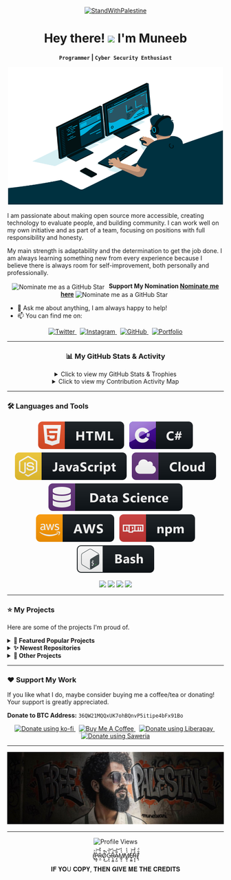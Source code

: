 <div align="center">
  
[![StandWithPalestine](https://raw.githubusercontent.com/Safouene1/support-palestine-banner/master/StandWithPalestine.svg)](https://disoccupied.com/)

<h1>Hey there! <img src="https://media.giphy.com/media/hvRJCLFzcasrR4ia7z/giphy.gif" width="30px"> I'm Muneeb</h1>

**`Programmer` | `Cyber Security Enthusiast`**

</div>

<p align="center">
  <a href="https://github.com/muneebwanee/muneebwanee/blob/main/PROGRAMMING.gif?raw=true">
    <img alt="Programming" src="https://github.com/muneebwanee/muneebwanee/blob/main/PROGRAMMING.gif?raw=true" width="500" height="320" />
  </a>
</p>

I am passionate about making open source more accessible, creating technology to evaluate people, and building community. I can work well on my own initiative and as part of a team, focusing on positions with full responsibility and honesty.

My main strength is adaptability and the determination to get the job done. I am always learning something new from every experience because I believe there is always room for self-improvement, both personally and professionally.

<p align="center">
<img src="https://blog.konstruct.io/content/images/2024/04/github-stars-logo_Color.webp" alt="Nominate me as a GitHub Star" width="22" style="vertical-align:middle; margin-right:6px;"/></a>  <b>Support My Nomination <a href="https://stars.github.com/nominate/"><b>Nominate me here</b></a> </b> <img src="https://blog.konstruct.io/content/images/2024/04/github-stars-logo_Color.webp" alt="Nominate me as a GitHub Star" width="22" style="vertical-align:middle; margin-right:6px;"/></a>
</p>


- 💬 Ask me about anything, I am always happy to help!
- 📫 You can find me on:

<p align="center">
  <a href="https://twitter.com/munebwani" target="_blank">
    <img src="https://img.shields.io/badge/Twitter-%231DA1F2.svg?style=for-the-badge&logo=Twitter&logoColor=white" alt="Twitter"/>
  </a>&nbsp;
  <a href="https://www.instagram.com/muneebwanee/" target="_blank">
    <img src="https://img.shields.io/badge/Instagram-%23E4405F.svg?style=for-the-badge&logo=Instagram&logoColor=white" alt="Instagram"/>
  </a>&nbsp;
  <a href="https://github.com/muneebwanee" target="_blank">
    <img src="https://img.shields.io/badge/GitHub-%23121011.svg?style=for-the-badge&logo=github&logoColor=white" alt="GitHub"/>
  </a>&nbsp;
  <a href="https://muneb.rf.gd" target="_blank">
    <img src="https://img.shields.io/badge/Portfolio-Website-blue?style=for-the-badge&logo=About.me&logoColor=white" alt="Portfolio"/>
  </a>
</p>

---

<div align="center">

### 📊 My GitHub Stats & Activity

<details>
  <summary>Click to view my GitHub Stats & Trophies</summary>
  <br/>
 <p align='center'>
<img src="https://stats.dooboo.io/api/github-stats-advanced?login=muneebwanee" alt="Advanced GitHub Stats for muneebwanee" width="500"/>
</p>
</details>

<details>
  <summary>Click to view my Contribution Activity Map</summary>
  <br/>
<p align='center'>
<img src="https://github-readme-activity-graph.vercel.app/graph?username=muneebwanee&theme=dracula&hide_border=true" alt="Advanced Activity Stats for muneebwanee" width="500"/>
</p>
</details>

</div>

---

### 🛠️ Languages and Tools

<p align="center">
  <img src="https://raw.githubusercontent.com/8bithemant/8bithemant/master/svg/dev/languages/html.svg" alt="HTML" style="vertical-align:top; margin:4px">
  <img src="https://raw.githubusercontent.com/8bithemant/8bithemant/master/svg/dev/languages/csharp.svg" alt="C#" style="vertical-align:top; margin:4px">
  <img src="https://raw.githubusercontent.com/8bithemant/8bithemant/master/svg/dev/languages/js.svg" alt="JavaScript" style="vertical-align:top; margin:4px">
  <img src="https://raw.githubusercontent.com/8bithemant/8bithemant/master/svg/dev/misc/cloud.svg" alt="Cloud" style="vertical-align:top; margin:4px">
  <img src="https://raw.githubusercontent.com/8bithemant/8bithemant/master/svg/dev/misc/datascience.svg" alt="Data Science" style="vertical-align:top; margin:4px">
  <img src="https://raw.githubusercontent.com/8bithemant/8bithemant/master/svg/dev/services/aws.svg" alt="AWS" style="vertical-align:top; margin:4px">
  <img src="https://raw.githubusercontent.com/8bithemant/8bithemant/master/svg/dev/services/npm.svg" alt="NPM" style="vertical-align:top; margin:4px">
  <img src="https://raw.githubusercontent.com/8bithemant/8bithemant/master/svg/dev/tools/bash.svg" alt="Bash" style="vertical-align:top; margin:4px">
</p>
<p align="center">
  <code><a href="https://www.python.org/" target="_blank"><img height="50" src="https://www.vectorlogo.zone/logos/python/python-ar21.svg"></a></code>
  <code><a href="https://www.linux.org/" target="_blank"><img height="50"src="https://www.vectorlogo.zone/logos/linux/linux-ar21.svg"></a></code>
  <code><a href="https://reactjs.org/" target="_blank"><img height="50" src="https://www.vectorlogo.zone/logos/reactjs/reactjs-ar21.svg"></a></code>
  <code><a href="https://www.docker.com/" target="_blank"><img height="50" src="https://www.vectorlogo.zone/logos/docker/docker-official.svg"></a></code>
</p>

---

### ⭐ My Projects

Here are some of the projects I'm proud of.

<details>
  <summary><b>🚀 Featured Popular Projects</b></summary>
  <br/>
  <p align="center">
    <a href="https://github.com/muneebwanee/WinRat"><img title="WinRat" src="https://github-readme-stats.vercel.app/api/pin/?username=muneebwanee&repo=WinRAT&theme=vision-friendly-dark"></a>
    <a href="https://github.com/muneebwanee/xSploit"><img title="xSploit" src="https://github-readme-stats.vercel.app/api/pin/?username=muneebwanee&repo=xSploit&theme=radical"></a>
    <a href="httpss://github.com/muneebwanee/ConnectIn"><img title="ConnectIn" src="https://github-readme-stats.vercel.app/api/pin/?username=muneebwanee&repo=ConnectIn&theme=vision-friendly-dark"></a>
    <a href="https://github.com/muneebwanee/InfoGram"><img title="InfoGram" src="https://github-readme-stats.vercel.app/api/pin/?username=muneebwanee&repo=InfoGram&theme=radical"></a>
    <a href="https://github.com/muneebwanee/Dash"><img title="Dash" src="https://github-readme-stats.vercel.app/api/pin/?username=muneebwanee&repo=Dash&theme=radical"></a>
  </p>
</details>

<details>
  <summary><b>✨ Newest Repositories</b></summary>
  <br/>
  <p align="center">
    <a href="https://github.com/muneebwanee/FindWeb"><img title="FindWeb" src="https://github-readme-stats.vercel.app/api/pin/?username=muneebwanee&repo=FindWeb&theme=radical"></a>
    <a href="https://github.com/muneebwanee/lafz"><img title="lafz" src="https://github-readme-stats.vercel.app/api/pin/?username=muneebwanee&repo=lafz&theme=vision-friendly-dark"></a>
    <a href="https://github.com/muneebwanee/AlphaBot"><img title="AlphaBot" src="https://github-readme-stats.vercel.app/api/pin/?username=muneebwanee&repo=AlphaBot&theme=radical"></a>
    <a href="httpss://github.com/muneebwanee/Tutorials"><img title="Tutorials" src="https://github-readme-stats.vercel.app/api/pin/?username=muneebwanee&repo=Tutorials&theme=radical"></a>
    <a href="https://github.com/muneebwanee/PixelCrypt"><img title="PixelCrypt" src="https://github-readme-stats.vercel.app/api/pin/?username=muneebwanee&repo=PixelCrypt&theme=vision-friendly-dark"></a>
    <a href="https://github.com/muneebwanee/ddos"><img title="ddos" src="https://github-readme-stats.vercel.app/api/pin/?username=muneebwanee&repo=ddos&theme=radical"></a>
    <a href="httpss://github.com/muneebwanee/GramScraper"><img title="GramScraper" src="https://github-readme-stats.vercel.app/api/pin/?username=muneebwanee&repo=GramScraper&theme=vision-friendly-dark"></a>
    <a href="https://github.com/muneebwanee/GMailBomber"><img title="GMailBomber" src="https://github-readme-stats.vercel.app/api/pin/?username=muneebwanee&repo=GMailBomber&theme=radical"></a>
    <a href="https://github.com/muneebwanee/RAD"><img title="RAD" src="https://github-readme-stats.vercel.app/api/pin/?username=muneebwanee&repo=RAD&theme=vision-friendly-dark"></a>
    <a href="httpss://github.com/muneebwanee/WebTemplates"><img title="WebTemplates" src="https://github-readme-stats.vercel.app/api/pin/?username=muneebwanee&repo=WebTemplates&theme=radical"></a>
    <a href="https://github.com/muneebwanee/Windows-Defender-Disabler"><img title="Windows-Defender-Disabler" src="https://github-readme-stats.vercel.app/api/pin/?username=muneebwanee&repo=Windows-Defender-Disabler&theme=vision-friendly-dark"></a>
  </p>
</details>

<details>
  <summary><b>📂 Other Projects</b></summary>
  <br/>
  <p align="center">
    <a href="https://github.com/muneebwanee/InstaReporter"><img title="InstaReporter" src="https://github-readme-stats.vercel.app/api/pin/?username=muneebwanee&repo=InstaReporter&theme=radical"></a>
    <a href="httpss://github.com/muneebwanee/SubScanner"><img title="SubScanner" src="https://github-readme-stats.vercel.app/api/pin/?username=muneebwanee&repo=SubScanner&theme=vision-friendly-dark"></a>
    <a href="https://github.com/muneebwanee/BruteBook"><img title="BruteBook" src="https://github-readme-stats.vercel.app/api/pin/?username=muneebwanee&repo=BruteBook&theme=radical"></a>
    <a href="httpss://github.com/muneebwanee/proinfo"><img title="proinfo" src="https://github-readme-stats.vercel.app/api/pin/?username=muneebwanee&repo=proinfo&theme=vision-friendly-dark"></a>
    <a href="httpsfs://github.com/muneebwanee/RetrieveEmail"><img title="RetrieveEmail" src="https://github-readme-stats.vercel.app/api/pin/?username=muneebwanee&repo=RetrieveEmail&theme=radical"></a>
    <a href="httpss://github.com/muneebwanee/iptracker"><img title="iptracker" src="https://github-readme-stats.vercel.app/api/pin/?username=muneebwanee&repo=iptracker&theme=vision-friendly-dark"></a>
    <a href="https://github.com/muneebwanee/Blogger"><img title="Blogger" src="https://github-readme-stats.vercel.app/api/pin/?username=muneebwanee&repo=Blogger&theme=radical"></a>
    <a href="httpss://github.com/muneebwanee/iptracker2.0"><img title="iptracker2.0" src="https://github-readme-stats.vercel.app/api/pin/?username=muneebwanee&repo=iptracker2.0&theme=vision-friendly-dark"></a>
    <a href="https://github.com/muneebwanee/Unlimited-Mega.Nz"><img title="Unlimited-Mega.Nz" src="https://github-readme-stats.vercel.app/api/pin/?username=muneebwanee&repo=Unlimited-Mega.Nz&theme=radical"></a>
    <a href="httpss://github.com/muneebwanee/InstaBot"><img title="InstaBot" src="https://github-readme-stats.vercel.app/api/pin/?username=muneebwanee&repo=InstaBot&theme=vision-friendly-dark"></a>
    <a href="https://github.com/muneebwanee/WebBrute"><img title="WebBrute" src="https://github-readme-stats.vercel.app/api/pin/?username=muneebwanee&repo=WebBrute&theme=radical"></a>
    <a href="httpsfs://github.com/muneebwanee/IP"><img title="IP" src="https://github-readme-stats.vercel.app/api/pin/?username=muneebwanee&repo=IP&theme=vision-friendly-dark"></a>
    <a href="httpss://github.com/muneebwanee/JokerProxies-Tool"><img title="JokerProxies-Tool" src="https://github-readme-stats.vercel.app/api/pin/?username=muneebwanee&repo=JokerProxies-Tool&theme=radical"></a>
    <a href="https://github.com/muneebwanee/DDGUrlParser"><img title="DDGUrlParser" src="https://github-readme-stats.vercel.app/api/pin/?username=muneebwanee&repo=DDGUrlParser&theme=vision-friendly-dark"></a>
    <a href="httpss://github.com/muneebwanee/HTML-Encrypter"><img title="HTML-Encrypter" src="https://github-readme-stats.vercel.app/api/pin/?username=muneebwanee&repo=HTML-Encrypter&theme=radical"></a>
    <a href="httpsfs://github.com/muneebwanee/IP-Logger"><img title="IP-Logger" src="https://github-readme-stats.vercel.app/api/pin/?username=muneebwanee&repo=IP-Logger&theme=vision-friendly-dark"></a>
  </p>
</details>

---

### ❤️ Support My Work

If you like what I do, maybe consider buying me a coffee/tea or donating! Your support is greatly appreciated.

**Donate to BTC Address:** `36QW21MQQxUK7ohBQnvP5itipe4bFx91Bo`

<p align="center">
  <a href="https://ko-fi.com/muneb">
    <img alt="Donate using ko-fi" src="https://www.ko-fi.com/img/githubbutton_sm.svg">
  </a>&nbsp;
  <a href="https://www.buymeacoffee.com/muneebwanee" target="buymeacoffee">
    <img src="https://www.buymeacoffee.com/assets/img/custom_images/orange_img.png" alt="Buy Me A Coffee" style="height: 41px !important;width: 174px !important;box-shadow: 0px 3px 2px 0px rgba(190, 190, 190, 0.5) !important;-webkit-box-shadow: 0px 3px 2px 0px rgba(190, 190, 190, 0.5) !important;">
  </a>&nbsp;
  <a href="https://liberapay.com/muneeb/donate">
    <img alt="Donate using Liberapay" src="https://liberapay.com/assets/widgets/donate.svg">
  </a>&nbsp;
  <a href="https://saweria.co/muneeb">
    <img src="https://upload.wikimedia.org/wikipedia/commons/7/72/Logo_dana_blue.svg" alt="Donate using Saweria" width="80" height="80">
  </a>
</p>

---

<p align="center">
  <a href="https://islamic-relief.org/appeals/palestine-emergency-appeal/">
    <img src="https://github.com/muneebwanee/muneebwanee/blob/main/IMG_1928.jpeg" alt="Support Palestine" />
  </a>
</p>

---

<p align="center">
  <img src="https://komarev.com/ghpvc/?username=muneebwanee&style=plastic&color=blueviolet" alt="Profile Views"/>
</p>

<p align="center">
  (̴͙̦̔̀͛P̴̞͇̝̀͛͝R̴̝̫͑͒͒O̸͔͓͐͊̚͜G̵͎̙͉̔͆͝R̴̢͙͇̐͝A̴̡̠̺͌͛͝Ḿ̸͇̘͉̒̓Ḿ̸͇̘͉̒̓É̸̡̫͇́͝R̴͓̝͙͒̾̾)̸̙̝̽͋̈́
</p>

<p align="center">
 𝐈𝐅 𝐘𝐎U 𝐂𝐎𝐏𝐘, 𝐓𝐇𝐄𝐍 𝐆𝐈𝐕𝐄 𝐌𝐄 𝐓𝐇𝐄 𝐂𝐑𝐄𝐃𝐈𝐓𝐒 
</p>
